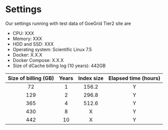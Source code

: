 # Settings

Our settings running with test data of GoeGrid Tier2 site are 

* CPU: XXX
* Memory: XXX
* HDD and SSD: XXX
* Operating system: Scientific Linux 7.5
* Docker: X.X.X
* Docker Compose: X.X.X
* Size of dCache billing log (10 years): 442GB


| Size of billing (GB) | Years | Index size | Elapsed time (hours) |
| :-------------: | :-------------:| :-----: | :-----:|
| 72      | 1       | 156.2 | Y |
| 129     | 2  | 296.8 | Y |
| 365     | 4  | 512.6 | Y |
| 430     | 8  | X | Y |
| 442     | 10  | X | Y |
